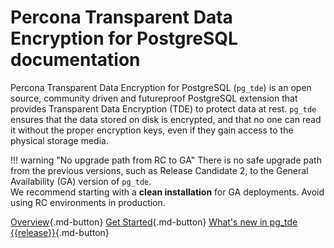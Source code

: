 # Percona Transparent Data Encryption for PostgreSQL documentation

Percona Transparent Data Encryption for PostgreSQL (`pg_tde`) is an open source, community driven and futureproof PostgreSQL extension that provides Transparent Data Encryption (TDE) to protect data at rest. `pg_tde` ensures that the data stored on disk is encrypted, and that no one can read it without the proper encryption keys, even if they gain access to the physical storage media.

!!! warning "No upgrade path from RC to GA"
    There is no safe upgrade path from the previous versions, such as Release Candidate 2, to the General Availability (GA) version of `pg_tde`.  
    We recommend starting with a **clean installation** for GA deployments. Avoid using RC environments in production.

[Overview](index/index.md){.md-button}
[Get Started](install.md){.md-button}
[What's new in pg_tde {{release}}](release-notes/release-notes.md){.md-button}
